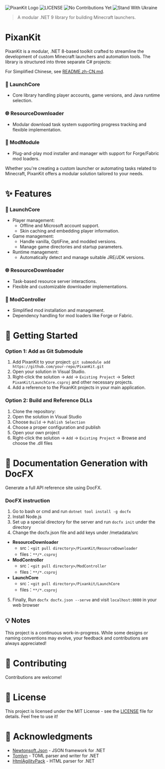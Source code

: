 ![PixanKit Logo](https://img.shields.io/badge/C%23-.NET%209-blueviolet)
![LICENSE](https://img.shields.io/badge/License-MIT-blue)
![No Contributions Yet](https://img.shields.io/badge/Contributions-None%20yet-lightgrey)
![Stand With Ukraine](https://img.shields.io/badge/Stand%20With-Ukraine-0057B7?logo=united-nations&logoColor=white)
> A modular .NET 9 library for building Minecraft launchers.

# PixanKit

PixanKit is a modular, .NET 8-based toolkit crafted to streamline the development of custom Minecraft launchers and automation tools. The library is structured into three separate C# projects:

For Simplified Chinese, see [README.zh-CN.md](README.zh-CN.md).

### 🧱 LaunchCore
- Core library handling player accounts, game versions, and Java runtime selection.

### 🌐 ResourceDownloader
- Modular download task system supporting progress tracking and flexible implementation.

### 🧩 ModModule
- Plug-and-play mod installer and manager with support for Forge/Fabric mod loaders.

Whether you're creating a custom launcher or automating tasks related to Minecraft, PixanKit offers a modular solution tailored to your needs.

# ✨ Features
### 🧱 LaunchCore

-   Player management:
    -   Offline and Microsoft account support.
    -   Skin caching and embedding player information.
-   Game management:
    -   Handle vanilla, OptiFine, and modded versions.
    -   Manage game directories and startup parameters.
-   Runtime management:
    -   Automatically detect and manage suitable JRE/JDK versions.

### 🌐 ResourceDownloader

-   Task-based resource server interactions.
-   Flexible and customizable downloader implementations.

### 🧩 ModController

-   Simplified mod installation and management.
-   Dependency handling for mod loaders like Forge or Fabric.

# 🚀 Getting Started
### Option 1: Add as Git Submodule

1.  Add PixanKit to your project:
`git submodule add https://github.com/your-repo/PixanKit.git`
2.  Open your solution in Visual Studio.
3.  Right-click the solution -> `Add` -> `Existing Project` -> Select `PixanKit/LaunchCore.csproj` and other necessary projects.
4.  Add a reference to the PixanKit projects in your main application.
### Option 2: Build and Reference DLLs

1.  Clone the repository:
2.  Open the solution in Visual Studio
3.  Choose `Build` -> `Publish Selection`
4.  Choose a proper configuration and publish
5.  Open your own project
6.  Right-click the solution -> `Add` -> `Existing Project` -> Browse and choose the .dll files

# 📝 Documentation Generation with DocFX
Generate a full API reference site using DocFX.

### DocFX instruction
1. Go to bash or cmd and run `dotnet tool install -g docfx`
2. Install Node.js
3. Set up a special directory for the server and run `docfx init` under the directory
4. Change the docfx.json file and add keys under /metadata/src
- **ResourceDownloader**
  - src：`<git pull directory>/PixanKit/ResourceDownloader`
  - files：`**/*.csproj`
- **ModController**
  - src：`<git pull directory>/ModController`
  - files：`**/*.csproj`
- **LaunchCore**
  - src：`<git pull directory>/Pixankit/LaunchCore`
  - files：`**/*.csproj`
  
5. Finally, Run `docfx docfx.json --serve` and visit `localhost:8080` in your web browser

## 💡 Notes
This project is a continuous work-in-progress. While some designs or naming conventions may evolve, your feedback and contributions are always appreciated!

# 🤝 Contributing
Contributions are welcome!

# 📄 License
This project is licensed under the MIT License - see the [LICENSE](LICENSE) file for details. Feel free to use it!

# 🙌 Acknowledgments
- [Newtonsoft.Json](https://www.newtonsoft.com/json) - JSON framework for .NET
- [Tomlyn](https://github.com/xoofx/Tomlyn) - TOML parser and writer for .NET
- [HtmlAgilityPack](https://html-agility-pack.net/) - HTML parser for .NET
